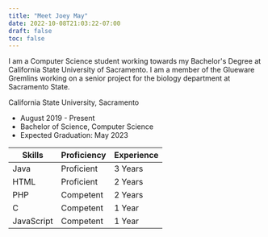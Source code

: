 ```yaml
---
title: "Meet Joey May"
date: 2022-10-08T21:03:22-07:00
draft: false
toc: false
---
```



I am a Computer Science student working towards my Bachelor's Degree at California State University of Sacramento. I am a member of the Glueware Gremlins working on a senior project for the biology department at Sacramento State. 


California State University, Sacramento
- August 2019 - Present
- Bachelor of Science, Computer Science
- Expected Graduation: May 2023


| Skills | Proficiency | Experience |
| --- | --- | --- |
| Java | Proficient | 3 Years |
| HTML | Proficient | 2 Years |
| PHP | Competent | 2 Years |
| C | Competent | 1 Year |
| JavaScript | Competent | 1 Year |